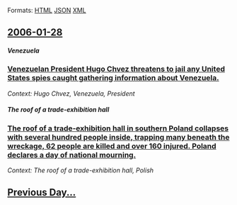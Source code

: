 
Formats: [HTML](2006/01/28/index.html)  [JSON](2006/01/28/index.json)  [XML](2006/01/28/index.xml)  

## [2006-01-28](/news/2006/01/28/index.md)

##### Venezuela
### [ Venezuelan President Hugo Chvez threatens to jail any United States spies caught gathering information about Venezuela. ](/news/2006/01/28/venezuelan-president-hugo-chavez-threatens-to-jail-any-united-states-spies-caught-gathering-information-about-venezuela.md)
_Context: Hugo Chvez, Venezuela, President_

##### The roof of a trade-exhibition hall
### [ The roof of a trade-exhibition hall in southern Poland collapses with several hundred people inside, trapping many beneath the wreckage, 62 people are killed and over 160 injured. Poland declares a day of national mourning. ](/news/2006/01/28/the-roof-of-a-trade-exhibition-hall-in-southern-poland-collapses-with-several-hundred-people-inside-trapping-many-beneath-the-wreckage-62.md)
_Context: The roof of a trade-exhibition hall, Polish_

## [Previous Day...](/news/2006/01/27/index.md)

